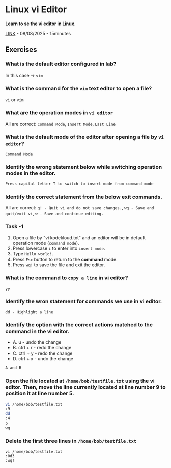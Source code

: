 # Linux vi Editor
**Learn to se the vi editor in Linux.**

[LINK](https://studio.kodekloud.com/labs/linux/linux-vi-editor) - 08/08/2025 - 15minutes
## Exercises
### What is the default editor configured in lab?
In this case -> `vim`
### What is the command for the `vim` text editor to open a file?
`vi` or `vim`

### What are the operation modes in `vi editor`
All are correct: `Command Mode`, `Insert Mode`, `Last Line`
### What is the default mode of the editor after opening a file by `vi editor`?
`Command Mode`
### Identify the wrong statement below while switching operation modes in the editor.
`Press capital letter T to switch to insert mode from command mode`
### Identify the correct statement from the below exit commands.
All are correct:  `q! - Quit vi and do not save changes.`, `wq - Save and quit/exit vi`, `w - Save and continue editing.`
### Task -1
1. Open a file by "vi kodekloud.txt" and an editor will be in default operation mode (`command mode`).
2. Press lowercase `i` to enter into `insert mode`.
3. Type `Hello world!`.
4. Press `Esc` button to return to the **command** mode.
5. Press `wq!` to save the file and exit the editor.
### What is the command to `copy a line` in vi editor?
`yy`
### Identify the wron statement for commands we use in vi editor.
`dd - Highlight a line`
### Identify the option with the correct actions matched to the command in the vi editor.
- A. u - undo the change
- B. ctrl + r - redo the change
- C. ctrl + y - redo the change
- D. ctrl + x - undo the change

`A and B`
### Open the file located at `/home/bob/testfile.txt` using the vi editor. Then, move the line currently located at line number 9 to position it at line number 5.
```bash
vi /home/bob/testfile.txt
:9
dd
:4
p
wq
```
### Delete the first three lines in `/home/bob/testfile.txt`
```
vi /home/bob/testfile.txt
:0d3
:wq!
```
